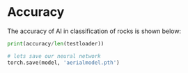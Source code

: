 # Accuracy

The accuracy of AI in classification of rocks is shown below:

```python
print(accuracy/len(testloader))
```

```python
# lets save our neural network
torch.save(model, 'aerialmodel.pth')
```
